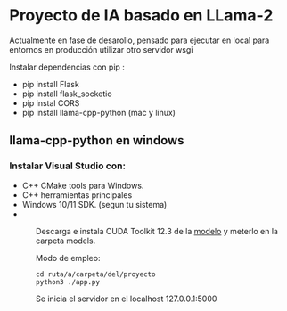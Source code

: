 <h1> Proyecto de IA basado en LLama-2</h1>

Actualmente en fase de desarollo, pensado para ejecutar en local
para entornos en producción utilizar otro servidor wsgi

Instalar dependencias
con pip : 
<ul>
  <li>pip install Flask</li>
  <li>pip install flask_socketio</li>
  <li>pip instal CORS</li>
  <li>pip install llama-cpp-python (mac y linux)</li>
</ul>

  <h2>llama-cpp-python en windows</h2>

  <h3>Instalar Visual Studio con:</h3>
  <ul>
    <li>C++ CMake tools para Windows.</li>
    <li>C++ herramientas principales</li> 
    <li>Windows 10/11 SDK. (segun tu sistema)<li>
  <ul>


  <p>Descarga e instala CUDA Toolkit 12.3 de la <a href="https://developer.nvidia.com/cuda-12-2-0-download-archive?target_os=Windows>web oficial de nvidia.</a>
    
  Verifica la instalación con nvcc --version y nvidia-smi.

  Añade CUDA_PATH ( C:\Program Files\NVIDIA GPU Computing Toolkit\CUDA\v12.3) a tus variables de entorno.

  copia los ficheros de from: C:\Program Files\NVIDIA GPU Computing Toolkit\CUDA\v12.2\extras\visual_studio_integration\MSBuildExtensions
  a la carpeta (Para version enterprise) C:\Program Files\Microsoft Visual Studio\2022\Enterprise\MSBuild\Microsoft\VC\v170\BuildCustomizations
  ó
  (para la version Comunity)C:\Program Files\Microsoft Visual Studio\2022\Community\MSBuild\Microsoft\VC\v170\BuildCustomizations<p>


    set CMAKE_ARGS=-DLLAMA_CUBLAS=on
    set FORCE_CMAKE=1
    pip install llama-cpp-python --force-reinstall --upgrade --no-cache-dir --verbose


Descargar <a href="https://huggingface.co/TheBloke/Llama-2-7B-Chat-GGUF/resolve/main/llama-2-7b-chat.Q8_0.gguf?download=true">modelo</a> y meterlo en la carpeta models.

Modo de empleo: 


    cd ruta/a/carpeta/del/proyecto
    python3 ./app.py


Se inicia el servidor en el localhost 127.0.0.1:5000




